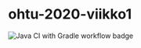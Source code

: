 # ohtu-2020-viikko1
![Java CI with Gradle workflow badge](https://github.com/Luukuton/ohtu-2020-viikko1/workflows/Java%20CI%20with%20Gradle/badge.svg)
